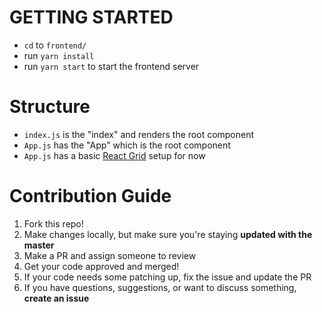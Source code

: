 # GETTING STARTED
 - `cd` to `frontend/`
 - run `yarn install`
 - run `yarn start`  to start the frontend server


# Structure 
- `index.js` is the "index" and renders the root component
- `App.js` has the "App" which is the root component
- `App.js` has a basic [React Grid](https://devexpress.github.io/devextreme-reactive/react/grid/docs/guides/fundamentals/) setup for now

# Contribution Guide

1. Fork this repo!
2. Make changes locally, but make sure you're staying **updated with the master**
3. Make a PR and assign someone to review
4. Get your code approved and merged!
5. If your code needs some patching up, fix the issue and update the PR
6. If you have questions, suggestions, or want to discuss something, **create an issue**
